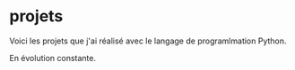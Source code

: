 # projets

Voici les projets que j'ai réalisé avec le langage de programlmation Python.

En évolution constante.
